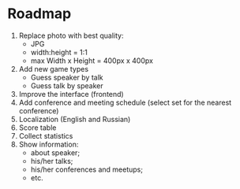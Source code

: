 # Roadmap

1. Replace photo with best quality:
   * JPG
   * width:height = 1:1
   * max Width x Height = 400px x 400px
1. Add new game types
   * Guess speaker by talk
   * Guess talk by speaker
1. Improve the interface (frontend)  
1. Add conference and meeting schedule (select set for the nearest conference)
1. Localization (English and Russian)
1. Score table
1. Collect statistics
1. Show information:
   * about speaker;
   * his/her talks;
   * his/her conferences and meetups;
   * etc.